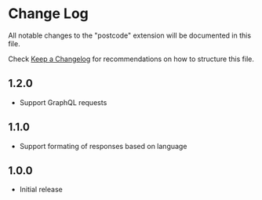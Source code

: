 # Change Log

All notable changes to the "postcode" extension will be documented in this file.

Check [Keep a Changelog](http://keepachangelog.com/) for recommendations on how to structure this file.

## 1.2.0

- Support GraphQL requests

## 1.1.0

- Support formating of responses based on language

## 1.0.0

- Initial release
